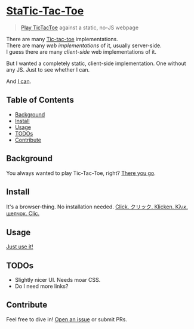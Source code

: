 # [StaTic-Tac-Toe](https://benwiederhake.github.io/statictactoe/)

> [Play TicTacToe](https://benwiederhake.github.io/statictactoe/) against a static, no-JS webpage

There are many [Tic-tac-toe](https://en.wikipedia.org/wiki/Tic-tac-toe) implementations.  
There are many *web implementations* of it, usually server-side.  
I guess there are many *client-side* web implementations of it.

But I wanted a completely static, client-side implementation.
One without any JS.
Just to see whether I can.

And [I can](https://benwiederhake.github.io/statictactoe/).

## Table of Contents

- [Background](#background)
- [Install](#install)
- [Usage](#usage)
- [TODOs](#todos)
- [Contribute](#contribute)

## Background

You always wanted to play Tic-Tac-Toe, right?
[There you go](https://benwiederhake.github.io/statictactoe/).

## Install

It's a browser-thing.  No installation needed.  [Click.  クリック.  Klicken.  Κλικ.  щелчок.  Clic.](https://benwiederhake.github.io/statictactoe/)

## Usage

[Just use it!](https://benwiederhake.github.io/statictactoe/)

## TODOs

* Slightly nicer UI.  Needs moar CSS.
* Do I need more links?

## Contribute

Feel free to dive in! [Open an issue](https://benwiederhake.github.io/statictactoe/issues/new) or submit PRs.
